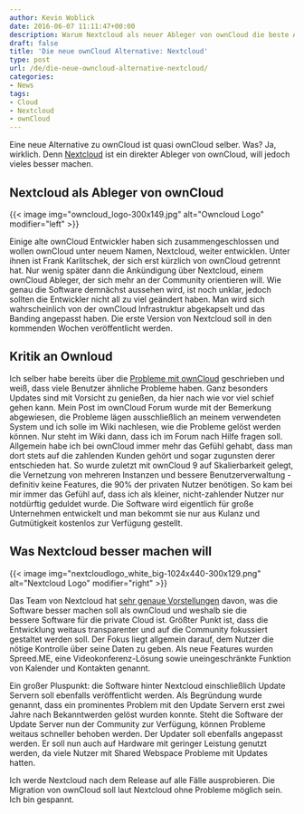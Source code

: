 ```yaml
---
author: Kevin Woblick
date: 2016-06-07 11:11:47+00:00
description: Warum Nextcloud als neuer Ableger von ownCloud die beste Alternative zu ownCloud selber ist und was die Software besser machen will.
draft: false
title: 'Die neue ownCloud Alternative: Nextcloud'
type: post
url: /de/die-neue-owncloud-alternative-nextcloud/
categories:
- News
tags:
- Cloud
- Nextcloud
- ownCloud
---
```


Eine neue Alternative zu ownCloud ist quasi ownCloud selber. Was? Ja, wirklich. Denn [Nextcloud](https://nextcloud.com/) ist ein direkter Ableger von ownCloud, will jedoch vieles besser machen.


## Nextcloud als Ableger von ownCloud

{{< image img="owncloud_logo-300x149.jpg" alt="Owncloud Logo" modifier="left" >}}

Einige alte ownCloud Entwickler haben sich zusammengeschlossen und wollen ownCloud unter neuem Namen, Nextcloud, weiter entwicklen. Unter ihnen ist Frank Karlitschek, der sich erst kürzlich von ownCloud getrennt hat. Nur wenig später dann die Ankündigung über Nextcloud, einem ownCloud Ableger, der sich mehr an der Community orientieren will. Wie genau die Software demnächst aussehen wird, ist noch unklar, jedoch sollten die Entwickler nicht all zu viel geändert haben. Man wird sich wahrscheinlich von der ownCloud Infrastruktur abgekapselt und das Banding angepasst haben.
Die erste Version von Nextcloud soll in den kommenden Wochen veröffentlicht werden.


## Kritik an Ownloud

Ich selber habe bereits über die [Probleme mit ownCloud](https://blog.kovah.de/de/die-suche-nach-owncloud-alternativen-fur-die-private-cloud/) geschrieben und weiß, dass viele Benutzer ähnliche Probleme haben. Ganz besonders Updates sind mit Vorsicht zu genießen, da hier nach wie vor viel schief gehen kann. Mein Post im ownCloud Forum wurde mit der Bemerkung abgewiesen, die Probleme lägen ausschließlich an meinem verwendeten System und ich solle im Wiki nachlesen, wie die Probleme gelöst werden können. Nur steht im Wiki dann, dass ich im Forum nach Hilfe fragen soll.
Allgemein habe ich bei ownCloud immer mehr das Gefühl gehabt, dass man dort stets auf die zahlenden Kunden gehört und sogar zugunsten derer entschieden hat. So wurde zuletzt mit ownCloud 9 auf Skalierbarkeit gelegt, die Vernetzung von mehreren Instanzen und bessere Benutzerverwaltung - definitiv keine Features, die 90% der privaten Nutzer benötigen.
So kam bei mir immer das Gefühl auf, dass ich als kleiner, nicht-zahlender Nutzer nur notdürftig geduldet wurde. Die Software wird eigentlich für große Unternehmen entwickelt und man bekommt sie nur aus Kulanz und Gutmütigkeit kostenlos zur Verfügung gestellt.


## Was Nextcloud besser machen will

{{< image img="nextcloudlogo_white_big-1024x440-300x129.png" alt="Nextcloud Logo" modifier="right" >}}

Das Team von Nextcloud hat [sehr genaue Vorstellungen](https://nextcloud.com/about/) davon, was die Software besser machen soll als ownCloud und weshalb sie die bessere Software für die private Cloud ist. Größter Punkt ist, dass die Entwicklung weitaus transparenter und auf die Community fokussiert gestaltet werden soll. Der Fokus liegt allgemein darauf, dem Nutzer die nötige Kontrolle über seine Daten zu geben. Als neue Features wurden Spreed.ME, eine Videokonferenz-Lösung sowie uneingeschränkte Funktion von Kalender und Kontakten genannt.

Ein großer Pluspunkt: die Software hinter Nextcloud einschließlich Update Servern soll ebenfalls veröffentlicht werden. Als Begründung wurde genannt, dass ein prominentes Problem mit den Update Servern erst zwei Jahre nach Bekanntwerden gelöst wurden konnte. Steht die Software der Update Server nun der Community zur Verfügung, können Probleme weitaus schneller behoben werden.
Der Updater soll ebenfalls angepasst werden. Er soll nun auch auf Hardware mit geringer Leistung genutzt werden, da viele Nutzer mit Shared Webspace Probleme mit Updates hatten.

Ich werde Nextcloud nach dem Release auf alle Fälle ausprobieren. Die Migration von ownCloud soll laut Nextcloud ohne Probleme möglich sein. Ich bin gespannt.
